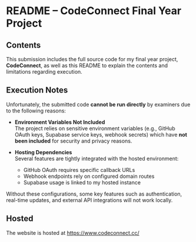 # README – CodeConnect Final Year Project

## Contents

This submission includes the full source code for my final year project, **CodeConnect**, as well as this README to explain the contents and limitations regarding execution.

## Execution Notes

Unfortunately, the submitted code **cannot be run directly** by examiners due to the following reasons:

- **Environment Variables Not Included**  
  The project relies on sensitive environment variables (e.g., GitHub OAuth keys, Supabase service keys, webhook secrets) which have **not been included** for security and privacy reasons.

- **Hosting Dependencies**  
  Several features are tightly integrated with the hosted environment:
  - GitHub OAuth requires specific callback URLs
  - Webhook endpoints rely on configured domain routes
  - Supabase usage is linked to my hosted instance

Without these configurations, some key features such as authentication, real-time updates, and external API integrations will not work locally.

## Hosted
The website is hosted at https://www.codeconnect.cc/
